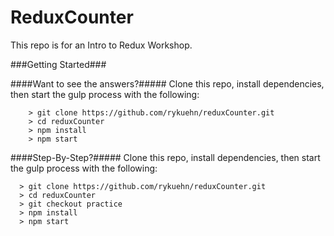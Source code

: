 # ReduxCounter

This repo is for an Intro to Redux Workshop.

###Getting Started###

####Want to see the answers?#####
Clone this repo, install dependencies, then start the gulp process with the following:

```
	> git clone https://github.com/rykuehn/reduxCounter.git
	> cd reduxCounter
	> npm install
	> npm start
```

####Step-By-Step?#####
Clone this repo, install dependencies, then start the gulp process with the following:

```
  > git clone https://github.com/rykuehn/reduxCounter.git
  > cd reduxCounter
  > git checkout practice
  > npm install
  > npm start
```
